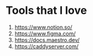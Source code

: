 # Tools that I love

1. https://www.notion.so/
2. https://www.figma.com/
3. https://docs.maestro.dev/
4. https://caddyserver.com/
